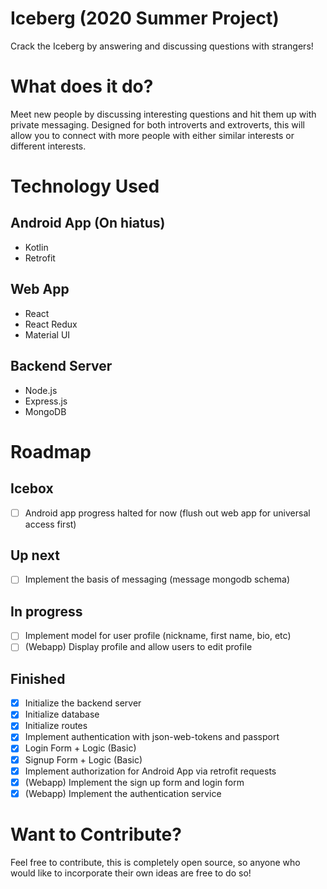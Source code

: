 # Iceberg (2020 Summer Project)

Crack the Iceberg by answering and discussing questions with strangers!

# What does it do?

Meet new people by discussing interesting questions and hit them up with private messaging. Designed for both introverts and extroverts, this will allow you to connect with more people with either similar interests or different interests.

# Technology Used

## Android App (On hiatus)

- Kotlin
- Retrofit

## Web App

- React
- React Redux
- Material UI

## Backend Server

- Node.js
- Express.js
- MongoDB

# Roadmap

## Icebox

- [ ] Android app progress halted for now (flush out web app for universal access first)

## Up next

- [ ] Implement the basis of messaging (message mongodb schema)

## In progress

- [ ] Implement model for user profile (nickname, first name, bio, etc)
- [ ] (Webapp) Display profile and allow users to edit profile

## Finished

- [x] Initialize the backend server
- [x] Initialize database
- [x] Initialize routes
- [x] Implement authentication with json-web-tokens and passport
- [x] Login Form + Logic (Basic)
- [x] Signup Form + Logic (Basic)
- [x] Implement authorization for Android App via retrofit requests
- [x] (Webapp) Implement the sign up form and login form
- [x] (Webapp) Implement the authentication service

# Want to Contribute?

Feel free to contribute, this is completely open source, so anyone who would like to incorporate their own ideas are free to do so!
